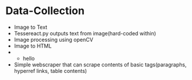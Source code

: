 # Data-Collection
* Image to Text
 * Tessereact.py outputs text from image(hard-coded within)
  * Image processing using openCV
* Image to HTML
* * hello
* Simple webscraper that can scrape contents of basic tags(paragraphs, hyperref links, table contents)
